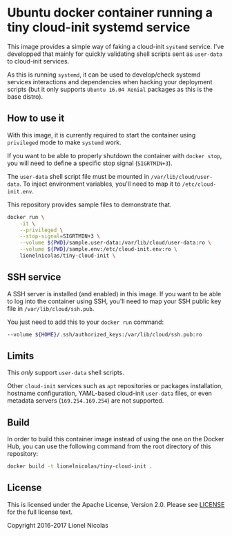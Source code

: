 # Ubuntu docker container running a tiny cloud-init systemd service

This image provides a simple way of faking a cloud-init `systemd` service. I've
developped that mainly for quickly validating shell scripts sent as `user-data`
to cloud-init services.

As this is running `systemd`, it can be used to develop/check systemd services
interactions and dependencies when hacking your deployment scripts (but it only
supports `Ubuntu 16.04 Xenial` packages as this is the base distro).


## How to use it

With this image, it is currently required to start the container using `privileged`
mode to make `systemd` work.

If you want to be able to properly shutdown the container with `docker stop`,
you will need to define a specific stop signal (`SIGRTMIN+3`).

The `user-data` shell script file must be mounted in `/var/lib/cloud/user-data`. To
inject environment variables, you'll need to map it to `/etc/cloud-init.env`.

This repository provides sample files to demonstrate that.

```bash
docker run \
	-it \
	--privileged \
	--stop-signal=SIGRTMIN+3 \
	--volume ${PWD}/sample.user-data:/var/lib/cloud/user-data:ro \
	--volume ${PWD}/sample.env:/etc/cloud-init.env:ro \
	lionelnicolas/tiny-cloud-init \
```


## SSH service

A SSH server is installed (and enabled) in this image. If you want to be able to
log into the container using SSH, you'll need to map your SSH public key file in
`/var/lib/cloud/ssh.pub`.

You just need to add this to your `docker run` command:

```bash
--volume ${HOME}/.ssh/authorized_keys:/var/lib/cloud/ssh.pub:ro
```


## Limits

This *only* support `user-data` shell scripts.

Other `cloud-init` services such as `apt` repositories or packages installation,
hostname configuration, YAML-based cloud-init `user-data` files, or even metadata
servers (`169.254.169.254`) are not supported.


## Build

In order to build this container image instead of using the one on the Docker Hub,
you can use the following command from the root directory of this repository:

```bash
docker build -t lionelnicolas/tiny-cloud-init .
```


## License

This is licensed under the Apache License, Version 2.0. Please see [LICENSE](https://github.com/lionelnicolas/docker-tiny-cloud-init/blob/master/LICENSE)
for the full license text.

Copyright 2016-2017 Lionel Nicolas
